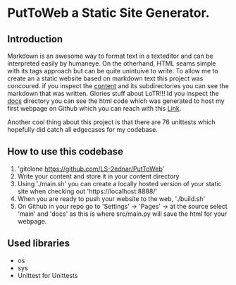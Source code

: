 # PutToWeb a Static Site Generator. 
## Introduction
Markdown is an awesome way to format text in a texteditor and can be interpreted easily by humaneye. On the otherhand, HTML seams simple with its tags approach but can be quite unintuive to write. To allow me to create an a static website based on markdown text this project was concoured. if you inspect the [content](https://github.com/LS-2ednar/PutToWeb/tree/main/content) and its subdirectories you can see the markdown that was written. Glories stuff about LoTR!!! Id you inspect the [docs](https://github.com/LS-2ednar/PutToWeb/tree/main/docs) directory you can see the html code which was generated to host my first webpage on Github which you can reach with this [Link](https://ls-2ednar.github.io/PutToWeb/).

Another cool thing about this project is that there are 76 unittests which hopefully did catch all edgecases for my codebase.

## How to use this codebase
1. 'gitclone https://github.com/LS-2ednar/PutToWeb'
2. Write your content and store it in your content directory
3. Using './main.sh' you can create a locally hosted version of your static site when checking out 'https://localhost:8888/'
4. When you are ready to push your website to the web, './build.sh' 
5. On Github in your repo go to 'Settings' -> 'Pages' -> at the source select 'main' and 'docs' as this is where src/main.py will save the html for your webpage. 

## Used libraries
- os
- sys
- Unittest for Unittests